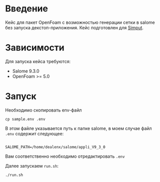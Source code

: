# Введение

Кейс для пакет OpenFoam с возможностью генерации сетки в salome без запуска декстоп-приложения. Кейс подготовлен для [Simput](https://github.com/Kitware/simput).

# Зависимости

Для запуска кейса требуются:
- Salome 9.3.0
- OpenFoam >= 5.0

# Запуск

Необходимо скопировать env-файл
```
cp sample.env .env
```
В этом файле указывается путь к папке salome, в моем случае файл `.env` содержит следующее:
```

SALOME_PATH=/home/dealenx/salome/appli_V9_3_0

```
Вам соответственно необходимо отредактировать `.env`

Далее запускаем `run.sh`:
```
./run.sh
```
